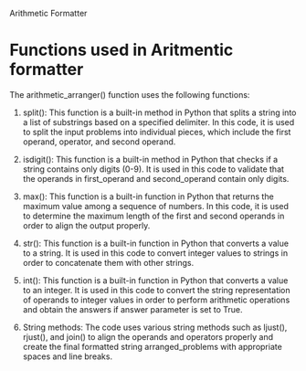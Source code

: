Arithmetic Formatter
# Functions used in Aritmentic formatter
The arithmetic_arranger() function uses the following functions:

1.  split(): This function is a built-in method in Python that splits a string into a list of substrings based on a specified delimiter. In this code, it is used to split the input problems into individual pieces, which include the first operand, operator, and second operand.

2.  isdigit(): This function is a built-in method in Python that checks if a string contains only digits (0-9). It is used in this code to validate that the operands in first_operand and second_operand contain only digits.

3.  max(): This function is a built-in function in Python that returns the maximum value among a sequence of numbers. In this code, it is used to determine the maximum length of the first and second operands in order to align the output properly.

4.  str(): This function is a built-in function in Python that converts a value to a string. It is used in this code to convert integer values to strings in order to concatenate them with other strings.

5.  int(): This function is a built-in function in Python that converts a value to an integer. It is used in this code to convert the string representation of operands to integer values in order to perform arithmetic operations and obtain the answers if answer parameter is set to True.

6.  String methods: The code uses various string methods such as ljust(), rjust(), and join() to align the operands and operators properly and create the final formatted string arranged_problems with appropriate spaces and line breaks.

